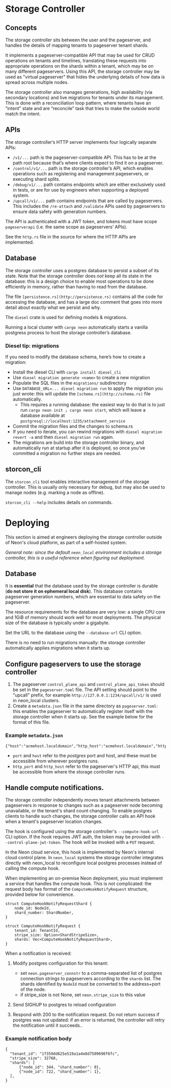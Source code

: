 # Storage Controller

## Concepts

The storage controller sits between the user and the pageserver, and handles the details of mapping tenants to pageserver tenant shards.

It implements a pageserver-compatible API that may be used for CRUD operations on tenants and timelines, translating these requests into appropriate operations on the shards within a tenant, which may be on many different pageservers. Using this API, the storage controller may be used as "virtual pageserver" that
hides the underlying details of how data is spread across multiple nodes.

The storage controller also manages generations, high availability (via secondary locations) and live migrations for tenants under its management. This is done with a reconciliation loop pattern, where tenants have an “intent” state and are “reconcile” task that tries to make the outside world match the intent.

## APIs

The storage controller’s HTTP server implements four logically separate APIs:

- `/v1/...` path is the pageserver-compatible API. This has to be at the path root because that’s where clients expect to find it on a pageserver.
- `/control/v1/...` path is the storage controller’s API, which enables operations such as registering and management pageservers, or executing shard splits.
- `/debug/v1/...` path contains endpoints which are either exclusively used in tests, or are for use by engineers when supporting a deployed system.
- `/upcall/v1/...` path contains endpoints that are called by pageservers. This includes the `/re-attach` and `/validate` APIs used by pageservers
  to ensure data safety with generation numbers.

The API is authenticated with a JWT token, and tokens must have scope `pageserverapi` (i.e. the same scope as pageservers’ APIs).

See the `http.rs` file in the source for where the HTTP APIs are implemented.

## Database

The storage controller uses a postgres database to persist a subset of its state. Note that the storage controller does _not_ keep all its state in the database: this is a design choice to enable most operations to be done efficiently in memory, rather than having to read from the database.

The file `[persistence.rs](http://persistence.rs)` contains all the code for accessing the database, and has a large doc comment that goes into more detail about exactly what we persist and why.

The `diesel` crate is used for defining models & migrations.

Running a local cluster with `cargo neon` automatically starts a vanilla postgress process to host the storage controller’s database.

### Diesel tip: migrations

If you need to modify the database schema, here’s how to create a migration:

- Install the diesel CLI with `cargo install diesel_cli`
- Use `diesel migration generate <name>` to create a new migration
- Populate the SQL files in the `migrations/` subdirectory
- Use `DATABASE_URL=... diesel migration run` to apply the migration you just wrote: this will update the `[schema.rs](http://schema.rs)` file automatically.
  - This requires a running database: the easiest way to do that is to just run `cargo neon init ; cargo neon start`, which will leave a database available at `postgresql://localhost:1235/attachment_service`
- Commit the migration files and the changes to schema.rs
- If you need to iterate, you can rewind migrations with `diesel migration revert -a` and then `diesel migration run` again.
- The migrations are build into the storage controller binary, and automatically run at startup after it is deployed, so once you’ve committed a migration no further steps are needed.

## storcon_cli

The `storcon_cli` tool enables interactive management of the storage controller. This is usually
only necessary for debug, but may also be used to manage nodes (e.g. marking a node as offline).

`storcon_cli --help` includes details on commands.

# Deploying

This section is aimed at engineers deploying the storage controller outside of Neon's cloud platform, as
part of a self-hosted system.

_General note: since the default `neon_local` environment includes a storage controller, this is a useful
reference when figuring out deployment._

## Database

It is **essential** that the database used by the storage controller is durable (**do not store it on ephemeral
local disk**). This database contains pageserver generation numbers, which are essential to data safety on the pageserver.

The resource requirements for the database are very low: a single CPU core and 1GiB of memory should work well for most deployments. The physical size of the database is typically under a gigabyte.

Set the URL to the database using the `--database-url` CLI option.

There is no need to run migrations manually: the storage controller automatically applies migrations
when it starts up.

## Configure pageservers to use the storage controller

1. The pageserver `control_plane_api` and `control_plane_api_token` should be set in the `pageserver.toml` file. The API setting should
   point to the "upcall" prefix, for example `http://127.0.0.1:1234/upcall/v1/` is used in neon_local clusters.
2. Create a `metadata.json` file in the same directory as `pageserver.toml`: this enables the pageserver to automatically register itself
   with the storage controller when it starts up. See the example below for the format of this file.

### Example `metadata.json`

```
{"host":"acmehost.localdomain","http_host":"acmehost.localdomain","http_port":9898,"port":64000}
```

- `port` and `host` refer to the _postgres_ port and host, and these must be accessible from wherever
  postgres runs.
- `http_port` and `http_host` refer to the pageserver's HTTP api, this must be accessible from where
  the storage controller runs.

## Handle compute notifications.

The storage controller independently moves tenant attachments between pageservers in response to
changes such as a pageserver node becoming unavailable, or the tenant's shard count changing. To enable
postgres clients to handle such changes, the storage controller calls an API hook when a tenant's pageserver
location changes.

The hook is configured using the storage controller's `--compute-hook-url` CLI option. If the hook requires
JWT auth, the token may be provided with `--control-plane-jwt-token`. The hook will be invoked with a `PUT` request.

In the Neon cloud service, this hook is implemented by Neon's internal cloud control plane. In `neon_local` systems
the storage controller integrates directly with neon_local to reconfigure local postgres processes instead of calling
the compute hook.

When implementing an on-premise Neon deployment, you must implement a service that handles the compute hook. This is not complicated:
the request body has format of the `ComputeHookNotifyRequest` structure, provided below for convenience.

```
struct ComputeHookNotifyRequestShard {
    node_id: NodeId,
    shard_number: ShardNumber,
}

struct ComputeHookNotifyRequest {
    tenant_id: TenantId,
    stripe_size: Option<ShardStripeSize>,
    shards: Vec<ComputeHookNotifyRequestShard>,
}
```

When a notification is received:

1. Modify postgres configuration for this tenant:

   - set `neon.pageserver_connstr` to a comma-separated list of postgres connection strings to pageservers according to the `shards` list. The
     shards identified by `NodeId` must be converted to the address+port of the node.
   - if stripe_size is not None, set `neon.stripe_size` to this value

2. Send SIGHUP to postgres to reload configuration
3. Respond with 200 to the notification request. Do not return success if postgres was not updated: if an error is returned, the controller
   will retry the notification until it succeeds..

### Example notification body

```
{
  "tenant_id": "1f359dd625e519a1a4e8d7509690f6fc",
  "stripe_size": 32768,
  "shards": [
      {"node_id": 344, "shard_number": 0},
      {"node_id": 722, "shard_number": 1},
  ],
}
```

